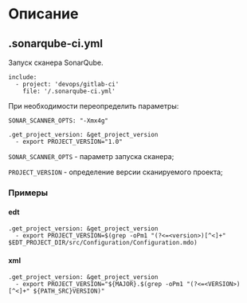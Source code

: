 # Описание

## .sonarqube-ci.yml

Запуск сканера SonarQube.

```gitlab
include:
  - project: 'devops/gitlab-ci'
    file: '/.sonarqube-ci.yml'
```

При необходимости переопределить параметры:

```gitlab
SONAR_SCANNER_OPTS: "-Xmx4g"

.get_project_version: &get_project_version
  - export PROJECT_VERSION="1.0"
```

`SONAR_SCANNER_OPTS` - параметр запуска сканера;

`PROJECT_VERSION` - определение версии сканируемого проекта;

### Примеры

#### edt

```gitlab
.get_project_version: &get_project_version
  - export PROJECT_VERSION=$(grep -oPm1 "(?<=<version>)[^<]+" $EDT_PROJECT_DIR/src/Configuration/Configuration.mdo)
```

#### xml

```gitlab
.get_project_version: &get_project_version
  - export PROJECT_VERSION="${MAJOR}.$(grep -oPm1 "(?<=<VERSION>)[^<]+" ${PATH_SRC}VERSION)"
```